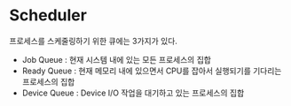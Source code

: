 # Scheduler

프로세스를 스케줄링하기 위한 큐에는 3가지가 있다. 
- Job Queue : 현재 시스템 내에 있는 모든 프로세스의 집합
- Ready Queue : 현재 메모리 내에 있으면서 CPU를 잡아서 실행되기를 기다리는 프로세스의 집합 
- Device Queue : Device I/O 작업을 대기하고 있는 프로세스의 집합

